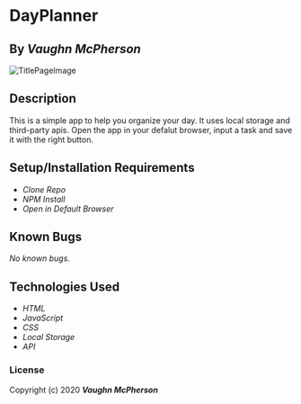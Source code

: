 # DayPlanner

## By _**Vaughn McPherson**_

![TitlePageImage](https://3.bp.blogspot.com/-WChcuum44ec/VBqmurMgMnI/AAAAAAAAFXw/hJaN1zhJzrs/w1200-h630-p-k-no-nu/day%2Bplanner.png)

## Description

This is a simple app to help you organize your day. It uses local storage and third-party apis. Open the app in your defalut browser, input a task and save it with the right button.

## Setup/Installation Requirements
* _Clone Repo_
* _NPM Install_
* _Open in Default Browser_

## Known Bugs
_No known bugs._

## Technologies Used

* _HTML_
* _JavaScript_
* _CSS_
* _Local Storage_
* _API_

### License

Copyright (c) 2020 **_Vaughn McPherson_**